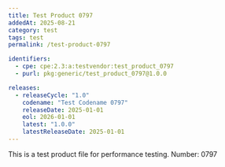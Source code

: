 ```yaml
---
title: Test Product 0797
addedAt: 2025-08-21
category: test
tags: test
permalink: /test-product-0797

identifiers:
  - cpe: cpe:2.3:a:testvendor:test_product_0797
  - purl: pkg:generic/test_product_0797@1.0.0

releases:
  - releaseCycle: "1.0"
    codename: "Test Codename 0797"
    releaseDate: 2025-01-01
    eol: 2026-01-01
    latest: "1.0.0"
    latestReleaseDate: 2025-01-01
---
```


This is a test product file for performance testing. Number: 0797
